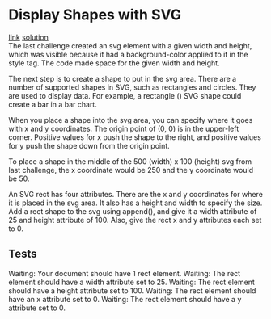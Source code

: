 # Display Shapes with SVG
[link](https://www.freecodecamp.org/learn/data-visualization/data-visualization-with-d3/display-shapes-with-svg) [solution](./solution.html)
<br>
The last challenge created an svg element with a given width and height, which was visible because it had a background-color applied to it in the style tag. The code made space for the given width and height.

The next step is to create a shape to put in the svg area. There are a number of supported shapes in SVG, such as rectangles and circles. They are used to display data. For example, a rectangle (<rect>) SVG shape could create a bar in a bar chart.

When you place a shape into the svg area, you can specify where it goes with x and y coordinates. The origin point of (0, 0) is in the upper-left corner. Positive values for x push the shape to the right, and positive values for y push the shape down from the origin point.

To place a shape in the middle of the 500 (width) x 100 (height) svg from last challenge, the x coordinate would be 250 and the y coordinate would be 50.

An SVG rect has four attributes. There are the x and y coordinates for where it is placed in the svg area. It also has a height and width to specify the size.
Add a rect shape to the svg using append(), and give it a width attribute of 25 and height attribute of 100. Also, give the rect x and y attributes each set to 0.

## Tests
Waiting: Your document should have 1 rect element.
Waiting: The rect element should have a width attribute set to 25.
Waiting: The rect element should have a height attribute set to 100.
Waiting: The rect element should have an x attribute set to 0.
Waiting: The rect element should have a y attribute set to 0.